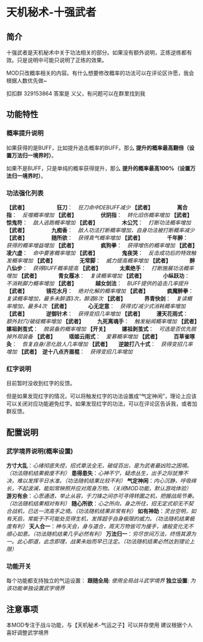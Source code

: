 # 天机秘术-十强武者

## 简介

十强武者是天机秘术中关于功法相关的部分。如果没有额外说明，正练逆练都有效。只是说明中可能只说明了正练的效果。

MOD只改概率相关的内容。有什么想要修改概率的功法可以在评论区许愿，我会根据人数优先做~

扣扣群 329153864 答案是 义父，有问题可以在群里找到我

## 功能特性

### 概率提升说明

如果获得的是BUFF，比如提升追击概率的BUFF。那么 **提升的概率最高翻倍（设置万法归一境界时）**。

如果不是BUFF，只是单纯的概率获得提升，那么 **提升的概率最高100%（设置万法归一境界时）**。

### 功法强化列表

**【武者】　　　　　　狂刀**：　*狂刀命中DEBUFF减少*
**【武者】　　　　　离合指**：　*反噬概率增加*
**【武者】　　　　　伏阴指**：　*转化旧伤概率增加*
**【武者】　　　　　惊鬼符**：　*敌人逃跑概率增加*
**【武者】　　　　　木公咒**：　*打断功法概率增加*
**【武者】　　　　　九痴香**：　*敌人功法打断概率增加，自身功法被打断概率减少*
**【武者】　　　　　随所欲**：　*获得真气概率增加*
**【武者】　　　　　千年醉**：　*获得的概率增益增加*
**【武者】　　　　　疯狗拳**：　*获得增伤的概率增加*
**【武者】　　　　　凌六虚**：　*命中要害概率增加*
**【武者】　　　　　鬼夜哭**：　*反击成功后的特效触发概率增加*
**【武者】　　　　　无常脚**：　*威力提高概率增加*
**【武者】　　　　醉八仙步**：　*获得BUFF概率提高*
**【武者】　　　　太素绝手**：　*打断施展功法概率增加*
**【武者】　　　　青女履冰**：　*复读概率增加*
**【武者】　　　　小纵跃功**：　*不消耗脚力概率增加*
**【武者】　　　　越女剑法**：　*BUFF提供的追击几率提升*
**【武者】　　　　镜花水月**：　*绝对化解的概率增加*
**【武者】　　　　疯魔醉拳**：　*复读概率增加，最多未醉酒3次，醉酒8次*
**【武者】　　　　界青快剑**：　*复读概率增加，最多4次*
**【武者】　　　　心无定意**：　*获得式/减少式消耗概率增加*
**【武者】　　　　逆御针术**：　*获得变招几率增加*
**【武者】　　　漫天花雨式**：　*额外封穴/破绽概率增加*
**【武者】　　　九死离魂手**：　*触发秘闻概率增加*
**【武者】　　　嫘祖剥茧式**：　*脱装备的概率增加*
**【开关】　　　嫘祖剥茧式**：　*可选是否优先脱掉外观装备*
**【武者】　　　瑶姬云雨式**：　*爱慕概率增加*
**【武者】　　　百草雀啄灸**：　*恢复自身/恶化敌人几率增加*
**【武者】　　逆跛打八十式**：　*获得变招几率增加*
**【武者】　逆十八点齐眉棍**：　*获得变招几率增加*

### 红字说明

目前暂时没收到红字的反馈。

但是如果发现红字的情况，可以将触发红字的功法设置成“气定神闲”，理论上应该可以关闭对应功能避免红字。如果发现红字的功法，可以在评论区告诉我，或者加群反馈。

## 配置说明

### 武学境界说明(概率设置)

**方寸大乱**：*心绪彻底失控，招式章法全无，破绽百出，是为武者最凶险之困境。（功法随机结果极度不利）*
**患得患失**：*心神不宁，疑虑丛生，出手之际犹豫不决，难以发挥平日水准。（功法随机结果比较不利）*
**气定神闲**：*内心沉静，呼吸绵长，不起波澜，能如常映照并应对周身万物。（关闭MOD功能，默认游戏体验）*
**游刃有余**：*心思通透，举止从容，于刀锋之间亦可寻得转圜之机，把握战局节奏。（功法随机结果相对有利）*
**随心所欲**：*心之所向，身之所往，招无定式却无不契合战机，已达一流高手之境。（功法随机结果非常有利）*
**如有神助**：*灵台空明，如有天启，常能于不可能处觅得生机，发挥超乎自身极限的威力。（功法随机结果极度有利）*
**天人合一**：*神与天会，身与道合，周天万物皆可为援手，诸般变化无不顺心如意。（功法随机结果几乎必然有利）*
**万法归一**：*穷尽世间万法，终悟其源为一。此心即道，此念即理，战果未始而早已注定。（功法随机结果必然达到理论上限）*

### 功能开关

每个功能都支持独立的气运设置：
**跟随全局**: *使用全局战斗武学境界*
**独立设置**: *为该功能单独设置武学境界*

## 注意事项

本MOD专注于战斗功能，与【天机秘术-气运之子】可以并存使用
建议根据个人喜好调整武学境界

